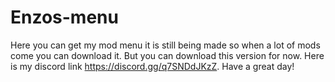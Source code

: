 # Enzos-menu
Here you can get my mod menu it is still being made so when a lot of mods come you can download it. But you can download this version for now. Here is my discord link https://discord.gg/q7SNDdJKzZ. Have a great day!
